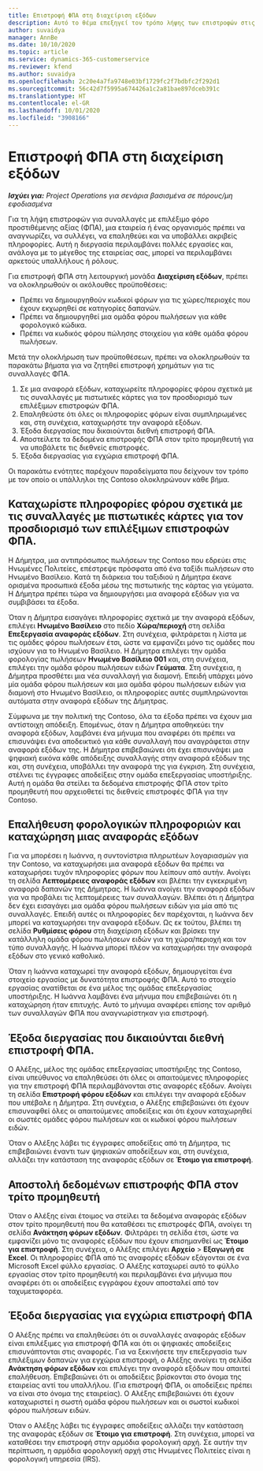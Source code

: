 ```yaml
---
title: Επιστροφή ΦΠΑ στη διαχείριση εξόδων
description: Αυτό το θέμα επεξηγεί τον τρόπο λήψης των επιστροφών στις συναλλαγές με επιλέξιμο φόρο προστιθέμενης αξίας (ΦΠΑ).
author: suvaidya
manager: AnnBe
ms.date: 10/10/2020
ms.topic: article
ms.service: dynamics-365-customerservice
ms.reviewer: kfend
ms.author: suvaidya
ms.openlocfilehash: 2c20e4a7fa9748e03bf1729fc2f7bdbfc2f292d1
ms.sourcegitcommit: 56c42d7f5995a674426a1c2a81bae897dceb391c
ms.translationtype: HT
ms.contentlocale: el-GR
ms.lasthandoff: 10/01/2020
ms.locfileid: "3908166"
---
```

# <a name="vat-recovery-in-expense-management"></a>Επιστροφή ΦΠΑ στη διαχείριση εξόδων

_**Ισχύει για:** Project Operations για σενάρια βασισμένα σε πόρους/μη εφοδιασμένα_

Για τη λήψη επιστροφών για συναλλαγές με επιλέξιμο φόρο προστιθέμενης αξίας (ΦΠΑ), μια εταιρεία ή ένας οργανισμός πρέπει να αναγνωρίζει, να συλλέγει, να επαληθεύει και να υποβάλλει ακριβείς πληροφορίες. Αυτή η διεργασία περιλαμβάνει πολλές εργασίες και, ανάλογα με το μέγεθος της εταιρείας σας, μπορεί να περιλαμβάνει αρκετούς υπαλλήλους ή ρόλους.

Για επιστροφή ΦΠΑ στη λειτουργική μονάδα **Διαχείριση εξόδων**, πρέπει να ολοκληρωθούν οι ακόλουθες προϋποθέσεις:

- Πρέπει να δημιουργηθούν κωδικοί φόρων για τις χώρες/περιοχές που έχουν εκχωρηθεί σε κατηγορίες δαπανών.
- Πρέπει να δημιουργηθεί μια ομάδα φόρου πωλήσεων για κάθε φορολογικό κώδικα.
- Πρέπει να κωδικός φόρου πώλησης στοιχείου για κάθε ομάδα φόρου πωλήσεων.

Μετά την ολοκλήρωση των προϋποθέσεων, πρέπει να ολοκληρωθούν τα παρακάτω βήματα για να ζητηθεί επιστροφή χρημάτων για τις συναλλαγές ΦΠΑ.

1. Σε μια αναφορά εξόδων, καταχωρείτε πληροφορίες φόρου σχετικά με τις συναλλαγές με πιστωτικές κάρτες για τον προσδιορισμό των επιλέξιμων επιστροφών ΦΠΑ.
2. Επαληθεύστε ότι όλες οι πληροφορίες φόρων είναι συμπληρωμένες και, στη συνέχεια, καταχωρήστε την αναφορά εξόδων.
3. Έξοδα διεργασίας που δικαιούνται διεθνή επιστροφή ΦΠΑ.
4. Αποστείλετε τα δεδομένα επιστροφής ΦΠΑ στον τρίτο προμηθευτή για να υποβάλετε τις διεθνείς επιστροφές.
5. Έξοδα διεργασίας για εγχώρια επιστροφή ΦΠΑ.

Οι παρακάτω ενότητες παρέχουν παραδείγματα που δείχνουν τον τρόπο με τον οποίο οι υπάλληλοι της Contoso ολοκληρώνουν κάθε βήμα.

## <a name="enter-tax-information-about-credit-card-transactions-to-identify-eligible-vat-refunds"></a>Καταχωρίστε πληροφορίες φόρου σχετικά με τις συναλλαγές με πιστωτικές κάρτες για τον προσδιορισμό των επιλέξιμων επιστροφών ΦΠΑ.

Η Δήμητρα, μια αντιπρόσωπος πωλήσεων της Contoso που εδρεύει στις Ηνωμένες Πολιτείες, επέστρεψε πρόσφατα από ένα ταξίδι πωλήσεων στο Ηνωμένο Βασίλειο. Κατά τη διάρκεια του ταξιδιού η Δήμητρα έκανε ορισμένα προσωπικά έξοδα μέσω της πιστωτικής της κάρτας για γεύματα. Η Δήμητρα πρέπει τώρα να δημιουργήσει μια αναφορά εξόδων για να συμβιβάσει τα έξοδα.

Όταν η Δήμητρα εισαγάγει πληροφορίες σχετικά με την αναφορά εξόδων, επιλέγει **Ηνωμένο Βασίλειο** στο πεδίο **Χώρα/περιοχή** στη σελίδα **Επεξεργασία αναφοράς εξόδων**. Στη συνέχεια, φιλτράρεται η λίστα με τις ομάδες φόρου πωλήσεων έτσι, ώστε να εμφανίζει μόνο τις ομάδες που ισχύουν για το Ηνωμένο Βασίλειο. Η Δήμητρα επιλέγει την ομάδα φορολογίας πωλήσεων **Ηνωμένο Βασίλειο 001** και, στη συνέχεια, επιλέγει την ομάδα φόρου πωλήσεων ειδών **Γεύματα**. Στη συνέχεια, η Δήμητρα προσθέτει μια νέα συναλλαγή για διαμονή. Επειδή υπάρχει μόνο μία ομάδα φόρου πωλήσεων και μια ομάδα φόρου πωλήσεων ειδών για διαμονή στο Ηνωμένο Βασίλειο, οι πληροφορίες αυτές συμπληρώνονται αυτόματα στην αναφορά εξόδων της Δήμητρας.

Σύμφωνα με την πολιτική της Contoso, όλα τα έξοδα πρέπει να έχουν μια αντίστοιχη απόδειξη. Επομένως, όταν η Δήμητρα αποθηκεύει την αναφορά εξόδων, λαμβάνει ένα μήνυμα που αναφέρει ότι πρέπει να επισυνάψει ένα αποδεικτικό για κάθε συναλλαγή που αναγράφεται στην αναφορά εξόδων της. Η Δήμητρα επιβεβαιώνει ότι έχει επισυνάψει μια ψηφιακή εικόνα κάθε απόδειξης συναλλαγής στην αναφορά εξόδων της και, στη συνέχεια, υποβάλλει την αναφορά της για έγκριση. Στη συνέχεια, στέλνει τις έγγραφες αποδείξεις στην ομάδα επεξεργασίας υποστήριξης. Αυτή η ομάδα θα στείλει τα δεδομένα επιστροφής ΦΠΑ στον τρίτο προμηθευτή που αρχειοθετεί τις διεθνείς επιστροφές ΦΠΑ για την Contoso.

## <a name="verify-tax-information-and-post-an-expense-report"></a>Επαλήθευση φορολογικών πληροφοριών και καταχώρηση μιας αναφοράς εξόδων

Για να μπορέσει η Ιωάννα, η συντονίστρια πληρωτέων λογαριασμών για την Contoso, να καταχωρήσει μια αναφορά εξόδων θα πρέπει να καταχωρήσει τυχόν πληροφορίες φόρων που λείπουν από αυτήν. Ανοίγει τη σελίδα **Λεπτομέρειες αναφοράς εξόδων** και βλέπει την εγκεκριμένη αναφορά δαπανών της Δήμητρας. Η Ιωάννα ανοίγει την αναφορά εξόδων για να προβάλει τις λεπτομέρειες των συναλλαγών. Βλέπει ότι η Δήμητρα δεν έχει εισαγάγει μια ομάδα φόρου πωλήσεων ειδών για μία από τις συναλλαγές. Επειδή αυτές οι πληροφορίες δεν παρέχονται, η Ιωάννα δεν μπορεί να καταχωρήσει την αναφορά εξόδων. Ως εκ τούτου, βλέπει τη σελίδα **Ρυθμίσεις φόρου** στη διαχείριση εξόδων και βρίσκει την κατάλληλη ομάδα φόρου πωλήσεων ειδών για τη χώρα/περιοχή και τον τύπο συναλλαγής. Η Ιωάννα μπορεί πλέον να καταχωρήσει την αναφορά εξόδων στο γενικό καθολικό.

Όταν η Ιωάννα καταχωρεί την αναφορά εξόδων, δημιουργείται ένα στοιχείο εργασίας με δυνατότητα επιστροφής ΦΠΑ. Αυτό το στοιχείο εργασίας ανατίθεται σε ένα μέλος της ομάδας επεξεργασίας υποστήριξης. Η Ιωάννα λαμβάνει ένα μήνυμα που επιβεβαιώνει ότι η καταχώρηση ήταν επιτυχής. Αυτό το μήνυμα αναφέρει επίσης τον αριθμό των συναλλαγών ΦΠΑ που αναγνωρίστηκαν για επιστροφή.

## <a name="process-expenses-that-are-eligible-for-international-vat-recovery"></a>Έξοδα διεργασίας που δικαιούνται διεθνή επιστροφή ΦΠΑ.

Ο Αλέξης, μέλος της ομάδας επεξεργασίας υποστήριξης της Contoso, είναι υπεύθυνος να επαληθεύσει ότι όλες οι απαιτούμενες πληροφορίες για την επιστροφή ΦΠΑ περιλαμβάνονται στις αναφορές εξόδων. Ανοίγει τη σελίδα **Επιστροφή φόρου εξόδων** και επιλέγει την αναφορά εξόδων που υπέβαλε η Δήμητρα. Στη συνέχεια, ο Αλέξης επιβεβαιώνει ότι έχουν επισυναφθεί όλες οι απαιτούμενες αποδείξεις και ότι έχουν καταχωρηθεί οι σωστές ομάδες φόρου πωλήσεων και οι κωδικοί φόρου πωλήσεων ειδών.

Όταν ο Αλέξης λάβει τις έγγραφες αποδείξεις από τη Δήμητρα, τις επιβεβαιώνει έναντι των ψηφιακών αποδείξεων και, στη συνέχεια, αλλάζει την κατάσταση της αναφοράς εξόδων σε **Έτοιμο για επιστροφή**.

## <a name="send-vat-recovery-data-to-the-third-party-vendor"></a>Αποστολή δεδομένων επιστροφής ΦΠΑ στον τρίτο προμηθευτή

Όταν ο Αλέξης είναι έτοιμος να στείλει τα δεδομένα αναφοράς εξόδων στον τρίτο προμηθευτή που θα καταθέσει τις επιστροφές ΦΠΑ, ανοίγει τη σελίδα **Ανάκτηση φόρων εξόδων**. Φιλτράρει τη σελίδα έτσι, ώστε να εμφανίζει μόνο τις αναφορές εξόδων που έχουν επισημανθεί ως **Έτοιμο για επιστροφή**. Στη συνέχεια, ο Αλέξης επιλέγει **Αρχείο** &gt; **Εξαγωγή σε Excel**. Οι πληροφορίες ΦΠΑ από τις αναφορές εξόδων εξάγονται σε ένα Microsoft Excel φύλλο εργασίας. Ο Αλέξης καταχωρεί αυτό το φύλλο εργασίας στον τρίτο προμηθευτή και περιλαμβάνει ένα μήνυμα που αναφέρει ότι οι αποδείξεις εγγράφου έχουν αποσταλεί από τον ταχυμεταφορέα.

## <a name="process-expenses-for-domestic-vat-recovery"></a>Έξοδα διεργασίας για εγχώρια επιστροφή ΦΠΑ

Ο Αλέξης πρέπει να επαληθεύσει ότι οι συναλλαγές αναφοράς εξόδων είναι επιλέξιμες για επιστροφή ΦΠΑ και ότι οι ψηφιακές αποδείξεις επισυνάπτονται στις αναφορές. Για να ξεκινήσετε την επεξεργασία των επιλέξιμων δαπανών για εγχώρια επιστροφή, ο Αλέξης ανοίγει τη σελίδα **Ανάκτηση φόρων εξόδων** και επιλέγει την αναφορά εξόδων που απαιτεί επαλήθευση. Επιβεβαιώνει ότι οι αποδείξεις βρίσκονται στο όνομα της εταιρείας αντί του υπαλλήλου. (Για επιστροφή ΦΠΑ, οι αποδείξεις πρέπει να είναι στο όνομα της εταιρείας). Ο Αλέξης επιβεβαιώνει ότι έχουν καταχωριστεί η σωστή ομάδα φόρου πωλήσεων και οι σωστοί κωδικοί φόρου πωλήσεων ειδών.

Όταν ο Αλέξης λάβει τις έγγραφες αποδείξεις αλλάζει την κατάσταση της αναφοράς εξόδων σε **Έτοιμο για επιστροφή**. Στη συνέχεια, μπορεί να καταθέσει την επιστροφή στην αρμόδια φορολογική αρχή. Σε αυτήν την περίπτωση, η αρμόδια φορολογική αρχή στις Ηνωμένες Πολιτείες είναι η φορολογική υπηρεσία (IRS).
